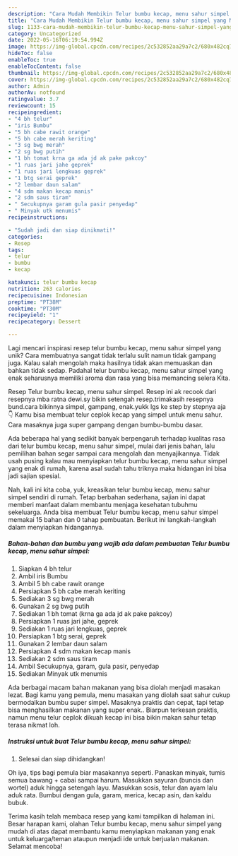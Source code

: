 ```yaml
---
description: "Cara Mudah Membikin Telur bumbu kecap, menu sahur simpel yang Mantap"
title: "Cara Mudah Membikin Telur bumbu kecap, menu sahur simpel yang Mantap"
slug: 1133-cara-mudah-membikin-telur-bumbu-kecap-menu-sahur-simpel-yang-mantap
category: Uncategorized
date: 2022-05-16T06:19:54.994Z
image: https://img-global.cpcdn.com/recipes/2c532852aa29a7c2/680x482cq70/telur-bumbu-kecap-menu-sahur-simpel-foto-resep-utama.jpg
hideToc: false
enableToc: true
enableTocContent: false
thumbnail: https://img-global.cpcdn.com/recipes/2c532852aa29a7c2/680x482cq70/telur-bumbu-kecap-menu-sahur-simpel-foto-resep-utama.jpg
cover: https://img-global.cpcdn.com/recipes/2c532852aa29a7c2/680x482cq70/telur-bumbu-kecap-menu-sahur-simpel-foto-resep-utama.jpg
author: Admin
authorAv: notfound
ratingvalue: 3.7
reviewcount: 15
recipeingredient:
- "4 bh telur"
- "iris Bumbu"
- "5 bh cabe rawit orange"
- "5 bh cabe merah keriting"
- "3 sg bwg merah"
- "2 sg bwg putih"
- "1 bh tomat krna ga ada jd ak pake pakcoy"
- "1 ruas jari jahe geprek"
- "1 ruas jari lengkuas geprek"
- "1 btg serai geprek"
- "2 lembar daun salam"
- "4 sdm makan kecap manis"
- "2 sdm saus tiram"
- " Secukupnya garam gula pasir penyedap"
- " Minyak utk menumis"
recipeinstructions:

- "Sudah jadi dan siap dinikmati!"
categories:
- Resep
tags:
- telur
- bumbu
- kecap

katakunci: telur bumbu kecap 
nutrition: 263 calories
recipecuisine: Indonesian
preptime: "PT38M"
cooktime: "PT30M"
recipeyield: "1"
recipecategory: Dessert

---
```





Lagi mencari inspirasi resep telur bumbu kecap, menu sahur simpel yang unik? Cara membuatnya sangat tidak terlalu sulit namun tidak gampang juga. Kalau salah mengolah maka hasilnya tidak akan memuaskan dan bahkan tidak sedap. Padahal telur bumbu kecap, menu sahur simpel yang enak seharusnya memiliki aroma dan rasa yang bisa memancing selera Kita.





Resep Telur bumbu kecap, menu sahur simpel. Resep ini ak recook dari resepnya mba ratna dewi.sy bikin setengah resep.trimakasih resepnya bund.cara bikinnya simpel, gampang, enak.yukk lgs ke step by stepnya aja 👇 Kamu bisa membuat telur ceplok kecap yang simpel untuk menu sahur. Cara masaknya juga super gampang dengan bumbu-bumbu dasar.

Ada beberapa hal yang sedikit banyak berpengaruh terhadap kualitas rasa dari telur bumbu kecap, menu sahur simpel, mulai dari jenis bahan, lalu pemilihan bahan segar sampai cara mengolah dan menyajikannya. Tidak usah pusing kalau mau menyiapkan telur bumbu kecap, menu sahur simpel yang enak di rumah, karena asal sudah tahu triknya maka hidangan ini bisa jadi sajian spesial.






Nah, kali ini kita coba, yuk, kreasikan telur bumbu kecap, menu sahur simpel sendiri di rumah. Tetap berbahan sederhana, sajian ini dapat memberi manfaat dalam membantu menjaga kesehatan tubuhmu sekeluarga. Anda bisa membuat Telur bumbu kecap, menu sahur simpel memakai 15 bahan dan 0 tahap pembuatan. Berikut ini langkah-langkah dalam menyiapkan hidangannya.

<!--inarticleads1-->

##### Bahan-bahan dan bumbu yang wajib ada dalam pembuatan Telur bumbu kecap, menu sahur simpel:

1. Siapkan 4 bh telur
1. Ambil iris Bumbu
1. Ambil 5 bh cabe rawit orange
1. Persiapkan 5 bh cabe merah keriting
1. Sediakan 3 sg bwg merah
1. Gunakan 2 sg bwg putih
1. Sediakan 1 bh tomat (krna ga ada jd ak pake pakcoy)
1. Persiapkan 1 ruas jari jahe, geprek
1. Sediakan 1 ruas jari lengkuas, geprek
1. Persiapkan 1 btg serai, geprek
1. Gunakan 2 lembar daun salam
1. Persiapkan 4 sdm makan kecap manis
1. Sediakan 2 sdm saus tiram
1. Ambil  Secukupnya, garam, gula pasir, penyedap
1. Sediakan  Minyak utk menumis


Ada berbagai macam bahan makanan yang bisa diolah menjadi masakan lezat. Bagi kamu yang pemula, menu masakan yang diolah saat sahur cukup bermodalkan bumbu super simpel. Masaknya praktis dan cepat, tapi tetap bisa menghasilkan makanan yang super enak.. Biarpun terkesan praktis, namun menu telur ceplok dikuah kecap ini bisa bikin makan sahur tetap terasa nikmat loh. 

<!--inarticleads2-->

##### Instruksi untuk buat Telur bumbu kecap, menu sahur simpel:


1. Selesai dan siap dihidangkan!

Oh iya, tips bagi pemula biar masakannya seperti. Panaskan minyak, tumis semua bawang + cabai sampai harum. Masukkan sayuran (buncis dan wortel) aduk hingga setengah layu. Masukkan sosis, telur dan ayam lalu aduk rata. Bumbui dengan gula, garam, merica, kecap asin, dan kaldu bubuk. 

Terima kasih telah membaca resep yang kami tampilkan di halaman ini. Besar harapan kami, olahan Telur bumbu kecap, menu sahur simpel yang mudah di atas dapat membantu kamu menyiapkan makanan yang enak untuk keluarga/teman ataupun menjadi ide untuk berjualan makanan. Selamat mencoba!
